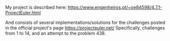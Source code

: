 My project is described here: https://www.engenheiros.pt/~oe84598/4.7.1-ProjectEuler.html

And consists of several implementations/solutions for the challenges posted in the official project's page https://projecteuler.net/
Specifically, challenges from 1 to 14, and an attempt to the problem 438.
